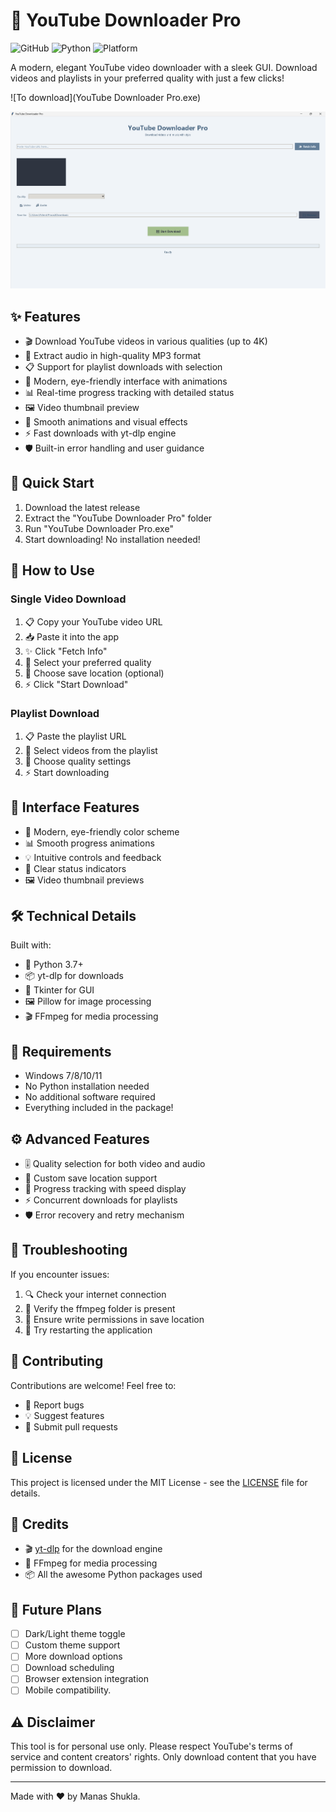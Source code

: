 # 🎥 YouTube Downloader Pro

![GitHub](https://img.shields.io/github/license/yourusername/youtube-downloader-pro)
![Python](https://img.shields.io/badge/python-3.7%2B-blue)
![Platform](https://img.shields.io/badge/platform-windows-lightgrey)

A modern, elegant YouTube video downloader with a sleek GUI. Download videos and playlists in your preferred quality with just a few clicks! 

![To download](YouTube Downloader Pro.exe)

![App Screenshot](screenshot.png)

## ✨ Features

- 🎬 Download YouTube videos in various qualities (up to 4K)
- 🎵 Extract audio in high-quality MP3 format
- 📋 Support for playlist downloads with selection
- 🎨 Modern, eye-friendly interface with animations
- 📊 Real-time progress tracking with detailed status
- 🖼️ Video thumbnail preview
- 💫 Smooth animations and visual effects
- ⚡ Fast downloads with yt-dlp engine
- 🛡️ Built-in error handling and user guidance

## 🚀 Quick Start

1. Download the latest release
2. Extract the "YouTube Downloader Pro" folder
3. Run "YouTube Downloader Pro.exe"
4. Start downloading! No installation needed!

## 🎯 How to Use

### Single Video Download
1. 📋 Copy your YouTube video URL
2. 📥 Paste it into the app
3. ✨ Click "Fetch Info"
4. 🎯 Select your preferred quality
5. 📂 Choose save location (optional)
6. ⚡ Click "Start Download"

### Playlist Download
1. 📋 Paste the playlist URL
2. 📑 Select videos from the playlist
3. 🎯 Choose quality settings
4. ⚡ Start downloading

## 🎨 Interface Features

- 🌈 Modern, eye-friendly color scheme
- 📊 Smooth progress animations
- 💡 Intuitive controls and feedback
- 🎯 Clear status indicators
- 🖼️ Video thumbnail previews

## 🛠️ Technical Details

Built with:
- 🐍 Python 3.7+
- 📦 yt-dlp for downloads
- 🎨 Tkinter for GUI
- 🖼️ Pillow for image processing
- 🎬 FFmpeg for media processing

## 📝 Requirements

- Windows 7/8/10/11
- No Python installation needed
- No additional software required
- Everything included in the package!

## ⚙️ Advanced Features

- 🎚️ Quality selection for both video and audio
- 📂 Custom save location support
- 🎯 Progress tracking with speed display
- ⚡ Concurrent downloads for playlists
- 🛡️ Error recovery and retry mechanism

## 🚨 Troubleshooting

If you encounter issues:
1. 🔍 Check your internet connection
2. 📁 Verify the ffmpeg folder is present
3. 📝 Ensure write permissions in save location
4. 🔄 Try restarting the application

## 🤝 Contributing

Contributions are welcome! Feel free to:
- 🐛 Report bugs
- 💡 Suggest features
- 🔧 Submit pull requests

## 📜 License

This project is licensed under the MIT License - see the [LICENSE](LICENSE) file for details.

## 🙏 Credits

- 🎬 [yt-dlp](https://github.com/yt-dlp/yt-dlp) for the download engine
- 🎨 FFmpeg for media processing
- 📦 All the awesome Python packages used

## 📱 Future Plans

- [ ] Dark/Light theme toggle
- [ ] Custom theme support
- [ ] More download options
- [ ] Download scheduling
- [ ] Browser extension integration
- [ ] Mobile compatibility.

## ⚠️ Disclaimer

This tool is for personal use only. Please respect YouTube's terms of service and content creators' rights. Only download content that you have permission to download.

---
Made with ❤️ by Manas Shukla.

